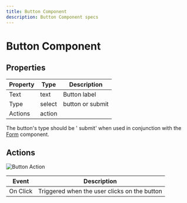 ```yaml
---
title: Button Component
description: Button Component specs
---
```

# Button Component

## Properties

| Property | Type   | Description                       |
| -------- | ------ | --------------------------------- |
| Text     | text | Button label |
| Type     | select | button or submit |
| Actions     | action |  |

The button's type should be ' submit' when used in conjunction with the [Form](./form) component.

## Actions

![Button Action](assets/button-click.png)

| Event | Description                       |
| -------- | --------------------------------- |
| On Click    | Triggered when the user clicks on the button |

